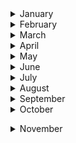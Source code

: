 
<details><summary>January</summary>

##### 3-01-2020
* [In Caltech soccer league, there’s little brawn but plenty of brains](https://www.latimes.com/sports/story/2020-01-03/caltech-soccer-league) #science #football #latimes

##### 4-01-2020
* [Measuring the effects of partisanship on pie-eating](https://www.economist.com/united-states/2017/11/23/measuring-the-effects-of-partisanship-on-pie-eating) #insight #economist
* [‘Rhapsody in Blue’ is in the public domain. Rap version, anyone?](https://www.latimes.com/opinion/story/2020-01-04/rhapsody-in-blue-is-in-the-public-domain-rap-version-anyone) #music #public_domain #law

##### 8-01-2020
* [The Coolest Architecture on Earth Is in Antarctica](https://www.nytimes.com/2020/01/06/science/antarctica-architecture.html) #architecture #antarctica

##### 9-01-2020
* [A world without pain](https://www.newyorker.com/magazine/2020/01/13/a-world-without-pain?verso=true) #resilience #insight

##### 10-01-2020
* [What Happens When Science Just Disappears?](https://www.wired.com/story/what-happens-when-science-just-disappears/) #science #insight #ideas

##### 13-01-2020
* [American history textbooks can differ across the country, in ways that are shaded by partisan politics.](https://www.nytimes.com/interactive/2020/01/12/us/texas-vs-california-history-textbooks.html?action=click&module=Top%20Stories&pgtype=Homepage) #social_science #insight #education #partisan #politiks

##### 16-01-2020
* [Time for the Human Screenome Project](https://www.nature.com/articles/d41586-020-00032-5) #science #insight #ideas #nature
* [36 Hours in Buenos Aires](https://www.nytimes.com/2020/01/16/travel/what-to-do-36-hours-buenos-aires.html) #argentina #insight #nytimes

##### 17-01-2020
* [How Design is Driving Ford to Reimagine What a Car Company Can Be](https://www.ideo.com/journal/how-design-is-driving-ford-to-reimagine-what-a-car-company-can-be) #technology #insight #corporation #culture #organizational #bureocracy

##### 18-01-2020
* [Steve Jobs Never Wanted Us to Use Our iPhones Like This
](https://www.nytimes.com/2019/01/25/opinion/sunday/steve-jobs-never-wanted-us-to-use-our-iphones-like-this.html) #technology #insight #corporation #culture #apple

##### 23-01-2020
* [What Happened to General Magic? Inside the company that invented the iPhone — two decades too early](http://nymag.com/intelligencer/2018/08/general-magic-oral-history-of-the-influential-tech-company.html) #technology #insight #corporation #invention #iphone

##### 27-01-2020
* [The truth about hydration: should you drink eight glasses of water a day?](https://www.theguardian.com/lifeandstyle/2020/jan/27/the-truth-about-hydration-should-you-drink-eight-glasses-of-water-a-day) #health #water #science #public_health

##### 28-01-2020
* [The Art of Computer Typography](https://signalvnoise.com/posts/3183-the-art-of-computer-typography) #typography #insight #technology #evolution

##### 29-01-2020
* ['Impossible Architecture': Consider the impossible — find the visionaries](https://www.japantimes.co.jp/culture/2020/01/25/arts/impossible-architecture/) #architecture #tadao_ando #japan_times #japan

##### 31-05-2019
* [The glorius, almost-disconnected boredom of my walk in Japan](https://www.wired.com/story/six-weeks-100s-miles-hours-glorious-boredom-japan/?itm_campaign=BottomRelatedStories_Sections_1) #japan
</p>
</details>

<details><summary>February</summary>
 
##### 4-02-2020
* [The invention of “Ethical AI” How Big Tech Manipulates Academia to Avoid Regulation](https://theintercept.com/2019/12/20/mit-ethical-ai-artificial-intelligence/) #AI #insight #academia #law

##### 5-02-2020
* [Banksy Is a Control Freak. But He Can’t Control His Legacy](https://www.nytimes.com/2020/02/05/arts/design/banksy-legacy.html?action=click&module=Top%20Stories&pgtype=Homepage) #Banksy #insight #academia #art

##### 7-02-2020
* [Unique solution rolls in to help Muslims pray at Tokyo Games](https://www.japantimes.co.jp/news/2020/02/07/national/muslim-prayer-truck-tokyo-olympics/) #religion #ancestry #japan_times #muslim #ideas #mobility

##### 8-02-2020
* [Dystopian Silicon Valley and the Wisdom of Richard Hendricks](https://www.theinformation.com/articles/dystopian-silicon-valley-and-the-wisdom-of-richard-hendricks) #dystopian #insight #silicon_valley #ideas #the_information

##### 10-02-2020
* [Satellite images show how coronavirus brought Wuhan to a standstill](https://www.technologyreview.com/s/615152/satellite-images-show-how-coronavirus-brought-wuhan-to-a-standstill/) #coronavirus #insight #health #satellite

##### 11-02-2020
* [In the Race for Cheap Airfare, It’s You vs. the Machine](https://www.nytimes.com/2020/01/27/business/cheap-airfare.html?action=click&module=Editors%20Picks&pgtype=Homepage) #airlines #insight #nytimes #buying_patterns
* [Everything You Think You Know About Housing Is Probably Wrong](https://www.nytimes.com/2020/01/28/arts/density-housing-skyscraper-museum.html?action=click&module=Editors%20Picks&pgtype=Homepage) #gentrification #insight #nytimes

##### 15-02-2020
* [The Zambian “afronaut” who wanted to join the space race](https://www.newyorker.com/culture/culture-desk/the-zambian-afronaut-who-wanted-to-join-the-space-race) #science #africa #moon #space-race #newyorker

##### 16-02-2020
* [Beyond Architecture, a Builder of Lusty Fantasies](https://www.nytimes.com/2020/02/06/arts/design/Lequeu-Morgan-Library.html?action=click&module=Features&pgtype=Homepage) #insight #architecture #europe #graphicalia

##### 18-02-2020
* [Kawasaki confronts its gentrification](https://features.japantimes.co.jp/kawasaki-factories/) #insight #gentrification #japan #urban_planning #japan_times
* [Why do we cry – and what can we learn from our tears?](https://www.theguardian.com/lifeandstyle/2020/feb/18/why-cry-what-can-we-learn-from-tears) #insight #the_guardian
* [What four years at sea taught me about our relationship to the ocean](https://www.theguardian.com/environment/2020/feb/18/what-four-years-at-sea-taught-me-about-our-relationship-to-the-ocean) #insight #the_guardian #ocean #water

##### 23-02-2020
* [How the Arabic Alphabet Inspired Abstract Art](https://www.nytimes.com/2020/02/20/arts/design/Arab-Abstraction-grey-art-gallery.html) #insight #art #arab #nytimes

##### 26-02-2020
* [Paraguay’s Response to Modernist Architecture? Clay, Mud and Timber](hhttps://www.nytimes.com/2020/02/14/t-magazine/paraguay-architecture.html?action=click&module=Features&pgtype=Homepage) #insight #architecture #paraguay #timber

##### 27-02-2020
* [The Unexpectedly Tropical History of Brutalism](https://www.nytimes.com/2019/08/15/t-magazine/tropical-brutalism.html?action=click&module=RelatedLinks&pgtype=Article) #insight #architecture #brazil #brutalism #le_corbusier

##### 29-02-2020
* [Aiming for Accessibility: Barrier-Free App Developer - Yuriko Oda](https://www3.nhk.or.jp/nhkworld/en/ondemand/video/2042094/) #disabilities #japan #app-developing #altruism
</p>
</details>

<details><summary>March</summary>
 
##### 04-03-2020
* [What can my brain tell me about the music I listen to](https://mybraintunes.doc.ic.ac.uk/) #music #UK #science #experiment #brain

##### 05-03-2020
* [The invisible city: how a homeless man built a life underground](https://www.theguardian.com/news/2020/mar/05/invisible-city-how-homeless-man-built-life-underground-bunker-hampstead-heath) #homeless #the_guardian #experiment #insight
* [An Artist Whose Muse Is Loneliness](https://www.nytimes.com/2020/02/26/t-magazine/haegue-yang.html) #art #nytimes #loneliness #insight

##### 06-03-2020
* [The mystery of mountain lions](https://www.hcn.org/issues/52.3/north-wildlife-the-mystery-of-mountain-lions) #nature  #science #ecology #brain #evolution

##### 07-03-2020
* [The Miracle of Moving a Piano in New York City](https://www.nytimes.com/interactive/2020/03/06/arts/music/ny-piano-moving.html?action=click&module=Features&pgtype=Homepage) #piano  #nytimes
* [How Working-Class Life Is Killing Americans, in Charts](https://www.nytimes.com/interactive/2020/03/06/opinion/working-class-death-rate.html) #insight  #nytimes #data_visualization #infographics

##### 08-03-2020
* [Yoshi the turtle celebrates freedom with a record 22,000‑mile swim](https://www.thetimes.co.uk/article/yoshi-the-turtle-celebrates-freedom-with-a-record-22-000-mile-swim-j768pfhg8) #nature #science #ecology #tortoise #yoshi

##### 09-03-2020
* [What Would a World Without Prisons Look Like?](https://www.nytimes.com/2020/03/06/arts/design/prison-architecture.html?action=click&module=Features&pgtype=Homepage) #prison #insight #behaviourism #architecture

##### 11-03-2020
* [How Coronavirus Hijacks Your Cells](https://www.nytimes.com/interactive/2020/03/11/science/how-coronavirus-hijacks-your-cells.html?action=click&module=Spotlight&pgtype=Homepage) #heatlh #covid-19 #disease #process

##### 13-03-2020
* [The Elephant Man review – David Lynch's tragic tale of compassion](https://www.theguardian.com/film/2020/mar/12/the-elephant-man-review-david-lynch) #cinema  #disease #health #film #the_guardian

##### 14-03-2020
* [Mapping the Social Network of Coronavirus](https://www.nytimes.com/2020/03/13/science/coronavirus-social-networks-data.html?algo=identity&fellback=false&imp_id=241541257&imp_id=180591696&action=click&module=Science%20%20Technology&pgtype=Homepage) #science  #disease #health #tracking #network

##### 15-03-2020
* [Music - Explained](https://ihavenotv.com/music-explained) #music #insight #documentary #science

##### 17-03-2020
* [Why the birds are the world's best engineers](https://www.nytimes.com/2020/03/17/science/why-birds-are-the-worlds-best-engineers.html) #birds #insight #engineer #science

##### 18-03-2020
* [Why outbreaks like coronavirus spread exponentially, and how to “flatten the curve”](https://www.nytimes.com/2020/03/17/science/why-birds-are-the-worlds-best-engineers.html) #covid-19 #insight #disease #science
* [Feeling Good About Giving: The Benefits (and Costs) of Self-Interested Charitable Behavior](https://www.nytimes.com/2020/03/17/science/why-birds-are-the-worlds-best-engineers.html) #egocentrism #insight #charitable #science

##### 21-03-2020
* [Designing a solar lamp for the rural Cambodian people](http://loucaspapa.org/work/moonlight/) #ideas #insight #cambodia #rural

##### 22-03-2020
* [How the Virus Got Out. The most extensive travel restrictions to stop an outbreak in human history haven’t been enough. We analyzed the movements of hundreds of millions of people to show why](https://www.nytimes.com/interactive/2020/03/22/world/coronavirus-spread.html) #data-visualization #covid-19 #nytimes
* [Odorama, historia cultural del olor](https://www.youtube.com/watch?v=ojbp4gsJu4M) #ideas #insight #odor #culture

##### 23-03-2020
* [In the Battle Against Coronavirus, Humanity Lacks Leadership](https://time.com/5803225/yuval-noah-harari-coronavirus-humanity-leadership/) #ideas #insight #yuval_harari
* [El drama de vivir sin sentir olores](https://elcomercio.pe/tecnologia/ciencias/salud-olfato-el-drama-de-vivir-sin-sentir-olores-noticia/) #ideas #insight #science #biology #odor

##### 24-03-2020
* [The coronavirus isn’t alive. That’s why it’s so hard to kill](https://www.washingtonpost.com/health/2020/03/23/coronavirus-isnt-alive-thats-why-its-so-hard-kill/) #insight #science #covid-19 #washington_post

##### 25-03-2020
* [¿Para qué sirve el silencio?](https://www.elmundo.es/vida-sana/bienestar/2017/11/11/59fc98f122601d743c8b45f4.html) #insight #ideas #silence #el_país #health
* [A message from MIT astronauts: Accept the mission and find your motivators](http://news.mit.edu/2020/astronauts-social-distancing-0324) #insight #ideas #MIT #social #health

##### 27-03-2020
* [Canada mourns Takaya – the lone sea wolf whose spirit captured the world](https://www.theguardian.com/environment/2020/mar/27/canada-mourns-takaya-the-lone-sea-wolf-whose-spirit-captured-the-world-aoe) #insight #nature #wolf #the_guardian

##### 28-03-2020
* [How the Pandemic Will End](https://www.theatlantic.com/health/archive/2020/03/how-will-coronavirus-end/608719/) #insight #science #covid-19 #The_atlantic

##### 29-03-2020
* [Dario Gil: "Luchamos contra coronavirus con un superordenador"](https://www.elmundo.es/ciencia-y-salud/salud/2020/03/30/5e80e3d6fdddffff7a8b4610.html) #insight #science #covid-19 #bluemix #El_mundo
* [How Genetic Mutations Turned the Coronavirus Deadly](http://nautil.us/issue/83/intelligence/how-genetic-mutations-turned-the-coronavirus-deadly) #insight #science #covid-19 #Nautil.us #gene #mutation
</p>
</details>
<details><summary>April</summary>
</p>

##### 3-04-2020
* [Location Data Says It All: Staying at Home During Coronavirus Is a Luxury](https://www.nytimes.com/interactive/2020/04/03/us/coronavirus-stay-home-rich-poor.html) #ideas #insight #social_science #data_visualization #location #upper_class

##### 5-04-2020
* [Dylan’s message? The answer, my friend, isn’t in this song](https://www.ft.com/content/2accf03a-7432-11ea-ad98-044200cb277f) #ideas #insight #music #financial_times

##### 9-04-2020
* [First-wave COVID-19 transmissibility and severity in China outside Hubei after control measures, and second-wave scenario planning: a modelling impact assessment](https://www.thelancet.com/journals/lancet/article/PIIS0140-6736(20)30746-7/fulltext) #covid #insight #health #the_lancet

##### 10-04-2020
* [Lessons in constructive solitude from Thoreau](https://www.nytimes.com/2020/04/09/arts/design/thoreau-walden-coronavirus-quarantine.html?action=click&module=Editors%20Picks&pgtype=Homepage) #ideas #insight #nytimes #zen

##### 11-04-2020
* [Mapping Armageddon - The Cartography of Ruin in Occupied Japan](https://www.scribd.com/document/261160440/Mapping-Armageddon-The-Cartography-of-Ruin-in-Occupied-Japan-PDF) #cartography #insight #japan #war / David Fedman. 2015. “Mapping Armageddon - The Cartography of Ruin in Occupied Japan.” The Portolan, no. 92 (Spring): 7–29.
* [Escenas de una pandemia de hace 1.500 años que se repiten hoy](https://elpais.com/cultura/2020-04-10/escenas-de-una-pandemia-de-hace-1500-anos-que-se-repiten-hoy.html) #pandemia #history #el_pais #paradox

##### 12-04-2020
* [How Tesla and Waymo are tackling a major problem for self-driving cars: data](https://www.theverge.com/transportation/2018/4/19/17204044/tesla-waymo-self-driving-car-data-simulation) #ideas #insight  #ai #the_verge

##### 16-04-2020
* [The Cure for Toxic Positivity](https://forge.medium.com/the-cure-for-toxic-positivity-155278b7daaa) #ideas #insights #psycology

##### 19-04-2020
* [The Big Bang Is Hard Science. It Is Also a Creation Story.](
http://nautil.us/issue/75/story/the-big-bang-is-hard-science-it-is-also-a-creation-story-rp) #ideas #insights #science #culture

##### 20-04-2020
* ['Will coronavirus change our attitudes to death? Quite the opposite' (Yuval Noah Harari)](
https://www.theguardian.com/books/2020/apr/20/yuval-noah-harari-will-coronavirus-change-our-attitudes-to-death-quite-the-opposite) #ideas #insights #the_guardian #human_race
* [Chimpanzees can do this, we (human beings) can’t)](
https://twitter.com/BrianRoemmele/status/1213860120058220546) #ideas #insights #twitter #human_race

##### 22-04-2020
* [Why Is A440 A Universal Tuning Standard?](https://daily.redbullmusicacademy.com/2017/10/a440-tuning-standard-feature) #music #insights #history

##### 23-04-2020
* [Israel Shows Us the Future of Protest](https://www.theatlantic.com/international/archive/2020/04/protest-demonstration-pandemic-coronavirus-covid19/610381/) #covid-19 #protest #insight

##### 26-04-2020
* [The Truth About Isaac Newton’s Productive Plague](https://www.newyorker.com/culture/cultural-comment/the-truth-about-isaac-newtons-productive-plague) #isaac_newton #insight #productivity
* [The Secret to Germany’s COVID-19 Success: Angela Merkel Is a Scientist](https://www.theatlantic.com/international/archive/2020/04/angela-merkel-germany-coronavirus-pandemic/610225/) #covid-19 #insight #the_atlantic

##### 29-04-2020
* [The lockdown paradox: why some people's anxiety is improving during the crisis](https://www.theguardian.com/commentisfree/2020/apr/29/coronavirus-lockdown-anxiety-mental-health) #insight #paradox #insight #the_guardian
</p>
</details>

<details><summary>May</summary>
 
##### 1-05-2020
* [Clase Magistral de Mariano Llinás: El proceso creativo de "La flor"](https://www.youtube.com/watch?v=4hm-0dQhFgI&t=4843s) #cinematography #insight #creative_process

##### 3-05-2020
* [Immigrants Have Always Known the Pain of Social Distancing](https://www.theatlantic.com/ideas/archive/2020/05/immigrants-have-always-known-the-pain-of-social-distancing/610969/) #insight #inmigration #ariel_dorfman

##### 4-05-2020
* [Google and Apple Reveal How Covid-19 Alert Apps Might Look](https://www.wired.com/story/apple-google-covid-19-contact-tracing-interface/) #covid-19 #insight #science #technology

##### 6-05-2020
* [IBM contributions during II Second World War](https://www.mbiconcepts.com/ibm-and-world-war-ii.html) #IBM #insight #history #cultural_heritage

##### 10-05-2020
* [Ian Hislop picks Banksy hoax for British Museum dissent show](https://www.theguardian.com/culture/2018/may/16/ian-hislop-picks-banksy-hoax-for-british-museum-dissent-show) #Banksy #insight #history #cultural_heritage #prank #british_museum

##### 13-05-2020
* [For Decades, Cartographers Have Been Hiding Covert Illustrations Inside of Switzerland’s Official Maps](https://eyeondesign.aiga.org/for-decades-cartographers-have-been-hiding-covert-illustrations-inside-of-switzerlands-official-maps/) #cartography #switzerland #hidden_figures

##### 16-05-2020
* [A Jazz Pianist Flips Bach Upside-Down](https://www.nytimes.com/2020/05/15/arts/music/dan-tepfer-bach.html?action=click&module=Features&pgtype=Homepage) #Bach #hacks #music
* [Solo for Flute, Airport Terminal and One Listener](https://www.nytimes.com/2020/05/13/arts/music/stuttgart-airport-coronavirus-concert.html?action=click&module=Features&pgtype=Homepage) #concert #airport #music #airport

##### 20-05-2020
* [Egg Laying or Live Birth: How Evolution Chooses](https://www.quantamagazine.org/egg-laying-or-live-birth-how-evolution-chooses-20200518/) #nature #evolution

##### 24-05-2020
* [How the coronavirus is changing science](https://www.vox.com/future-perfect/2020/5/14/21252024/coronavirus-science-peer-review-preprints-grants-medrxiv) #covid-19 #science #vox

##### 29-05-2020
* [How The Times Makes Visual Investigations | NYTimes](https://www.youtube.com/watch?v=reTUxfQsSUQ) #data-visualization #reconstruction #photogrammetry

##### 30-05-2020
* [Taking Lessons From a Bloody Masterpiece](https://www.nytimes.com/interactive/2020/05/28/arts/design/thomas-eakins-gross-clinic.html?action=click&module=Editors%20Picks&pgtype=Homepage) #art #insight
* [Wandering through Barrio Villa Inflamable -via Google Street View-](https://www.google.com/maps/@-34.6556881,-58.3359386,3a,75y,188.08h,72.63t/data=!3m6!1e1!3m4!1sCxbvc4nRbfubSiWEfUtAtQ!2e0!7i13312!8i6656) #hacinamiento #social #state_of_the_art #Google_Street_View

##### 29-05-2020
* [Igor Levit to play 20-hour Eric Satie piece as 'silent scream'](https://www.theguardian.com/music/2020/may/30/igor-levit-to-play-20-hour-eric-satie-piece-as-silent-scream#maincontent) #piano #insight #covid-19
</p>
</details>

<details><summary>June</summary>

##### 1-06-2020
* [Yes, But Are They Happy? Effects of Trait Self‐Control on Affective Well‐Being and Life Satisfaction](https://onlinelibrary.wiley.com/doi/abs/10.1111/jopy.12050) #science #insight #happiness

##### 2-06-2020
* [Inside the Secret World of Russia’s Cold War Mapmakers](https://www.wired.com/2015/07/secret-cold-war-maps/#comment-2335582352) #maps #russia #cartography #mapmakers #wired

##### 3-06-2020
* [How to Protest Safely in the Age of Surveillance](https://www.wired.com/story/how-to-protest-safely-surveillance-digital-privacy/) #surveillance #security #wired
* [Google Street View self-selfie](https://www.google.com/maps/@-32.9482662,-60.6430161,3a,26.6y,197.8h,65.18t/data=!3m6!1e1!3m4!1sECg0lFL_fOe4zfg7x-OjSA!2e0!7i16384!8i8192) #selfie #google #street_view
* [How to Protest Without Sacrificing Your Digital Privacy](https://www.vice.com/en_us/article/gv59jb/guide-protect-digital-privacy-during-protest) #security #checklist #surveillance

##### 4-06-2020
* [‘Did I Miss Anything?’: A Man Emerges From a 75-Day Silent Retreat](https://www.nytimes.com/2020/06/02/us/coronavirus-meditation.html) #mindfulness #buddhism #nytimes

##### 5-06-2020
* [It’s not you. Phones are designed to be addicting](https://www.youtube.com/watch?v=NUMa0QkPzns) #insight #addiction #friction_less #mobile #marketing

##### 6-06-2020
* [Sudden Solitude on One of the World's Busiest Mountains](https://www.outsideonline.com/2414385/snowdon-mountain-wales-coronavirus-closure) #mountain #snowdon #nature #outside_magazine
* ['Everyone is in that fine line between death and life': inside Everest's deadliest queue](https://www.theguardian.com/world/2020/jun/06/everyone-is-in-that-fine-line-between-death-and-life-inside-everests-deadliest-queue) #mountain #Everest #nature #guardian

##### 10-06-2020
* [I Am Not Your Asian Stereotype](https://www.youtube.com/watch?v=_pUtz75lNaw) #insight #asian #stereotype
* [The Nessun Dorma effect: how Pavarotti cleaned up football and enraged opera purists](https://www.telegraph.co.uk/music/artists/nessun-dorma-effect-pavarotti-cleaned-football-enraged-opera/) #music #culture #insight #the_telegraph

##### 11-06-2020
* [The statistical paradox of police killings](https://www.bostonglobe.com/2020/06/11/opinion/statistical-paradox-police-killings/) #insight #paradox #politics #statistics

##### 14-06-2020
* [The man who proved that altruism is selfish](https://www.theguardian.com/science/2016/mar/13/george-davis-altruism-selfish-play-calculating-kindness) #insight #paradox #altruism #statistics #algorithm #mathematics
* [How Discovering an Equation for Altruism Cost George Price Everything](http://nautil.us/blog/how-discovering-an-equation-for-altruism-cost-george-price-everything) #insight #paradox #altruism #statistics #equation #algorithm #mathematics
* [What If Working From Home Goes on … Forever?](https://www.nytimes.com/interactive/2020/06/09/magazine/remote-work-covid.html) #home_office #culture #insight #working_culture

##### 18-06-2020
* [Software is eating AI](http://hyperparameter.space/blog/software-is-eating-ai/) #AI #insight #ideas #software #paradox
* [The end of tourism?](https://www.theguardian.com/travel/2020/jun/18/end-of-tourism-coronavirus-pandemic-travel-industry) #tourism #insight #ideas #culture #economics

##### 21-06-2020
* [Some advice from Jeff Bezos](https://signalvnoise.com/posts/3289-some-advice-from-jeff-bezos) #insight #ideas

##### 23-06-2020
* [The book that invented the world](http://nautil.us/blog/the-book-that-invented-the-world) #insight #ideas #history #cartography

##### 25-06-2020
* [Small island](https://www.youtube.com/watch?v=pac-Furijsw) #slavery #ideas #history #theater

##### 30-06-2020
* [Japan university awards first-ever ninja studies degree](https://www.japantimes.co.jp/news/2020/06/27/national/japan-university-first-ninja-studies-degree/) #ninja #Ph.D. #history #japan
* [Original screenplay of movie "Parasite"](https://pmcdeadline2.files.wordpress.com/2020/01/parasite-script.pdf) #parasite #movie #screenplay

</p>
</details>

<details><summary>July</summary>

##### 1-07-2020
* [Berlin 1945 und heute](https://interaktiv.morgenpost.de/berlin-1945-2015/) #photojournalism #juxtaposition #war

##### 3-07-2020
* [Eric Laithwaite and his forgotten Doctor Who script](https://blog.sciencemuseum.org.uk/eric-laithwaite-and-his-forgotten-doctor-who-script/) #science #script #history
* [Professor Eric Laithwaite: Magnetic River (1975)](https://www.youtube.com/watch?v=OI_HFnNTfyU) #science #imperial_College #magnetism

#### 3-07-2020 (plus)
* [An entity on The Royal Institution](https://www.google.com/maps/@51.5095948,-0.1423949,3a,75y,141.81h,71.63t/data=!3m8!1e1!3m6!1sAF1QipN0G1a5V1VrvkHgnxuNRDd0rdCtpSGGcwju08Ty!2e10!3e11!6shttps:%2F%2Flh5.googleusercontent.com%2Fp%2FAF1QipN0G1a5V1VrvkHgnxuNRDd0rdCtpSGGcwju08Ty%3Dw203-h100-k-no-pi-0-ya132.00737-ro0-fo100!7i8704!8i4352)

##### 6-07-2020
* [America’s Enduring Caste System](https://www.nytimes.com/2020/07/01/magazine/isabel-wilkerson-caste.html) #racism #insight #caste #social_science

##### 7-07-2020
* [A Mathematician’s Guide to How Contagion Spreads](https://www.wired.com/story/a-mathematicians-guide-to-how-contagion-spreads/) #covid #insight #maths 

##### 8-07-2020
* [Professor Eric Laithwaite's prototype metal sorter](https://www.youtube.com/watch?v=PaRuOS3mLxI) #invention #insight #science
* [The Real Story Behind the Apollo 11 Computer Error](https://www.youtube.com/watch?v=z4cn93H6sM0) #washington_post #science #error

##### 14-07-2020
* [The Robert Louis Stevenson musical archives](http://www.robert-louis-stevenson.org/richard-dury-archive/music.htm) #music #poetry

##### 17-07-2020
* [Can anyone describe Kobe's work ethic?](https://www.reddit.com/r/lakers/comments/a74399/can_anyone_describe_kobes_work_ethic/ec1aciz?utm_source=share&utm_medium=web2x) #work #ethics
* [How Nespresso's coffee revolution got ground down](https://www.theguardian.com/food/2020/jul/14/nespresso-coffee-capsule-pods-branding-clooney-nestle-recycling-environment) #insight #coffee

##### 23-07-2020
* [Le Chevalier de Saint-Georges, Man of Music and Gentleman-at-Arms: The Life and Times of an Eighteenth-Century Prodigy](https://www.jstor.org/stable/779385?seq=1) #history #music

##### 25-07-2020
* [Why the richest country in the world has one of the world’s highest rates of infection](https://shass.mit.edu/news/news-2020-pandemic-masks-anthropology-graham-jones) #mit #culture #anthropology #insight

##### 27-07-2020
* [Botswana Innovation Hub](https://www.dezeen.com/2020/07/21/botswana-innovation-hub-shop-architects-gaborone/) #architecture #africa
</p>
</details>

<details><summary>August</summary>

##### 2-08-2020
* [There's a World Living on Every Loggerhead](http://oceans.nautil.us/feature/592/theres-a-world-living-on-every-loggerhead) #turtle #darwin #science

##### 10-08-2020
* [The COVID Racial Data Tracker](https://covidtracking.com/race) #covid #race #science #data_visualization #insights

#### 19-08-2020
* [Demolition of Historic Vietnam Cathedral Is Underway](https://www.nytimes.com/2020/07/22/world/asia/biu-chu-cathedral-vietnam-demolish.html) #vietnam

##### 20-08-2020
* [Operating in Unpredictability](https://composer.spitfireaudio.com/en/articles/jlin-operating-in-unpredictability) #musician #music #creativity #insights

##### 21-08-2020
* [A Radical New Model of the Brain Illuminates Its Wiring](https://www.wired.com/story/a-radical-new-model-of-the-brain-illuminates-its-wiring/) #science #mind #wired #insights
* [The Problem With the Way Scientists Study Reason](https://www.realclearscience.com/2019/04/30/the_problem_with_the_way_scientists_study_reason_285728.html) #science #reason #insight

##### 22-08-2020
* [Is Resilience Overrated?](https://www.nytimes.com/2020/08/19/health/resilience-overrated.html) #resilience #insights

##### 25-08-2020
* [How Decades of Racist Housing Policy Left Neighborhoods Sweltering](https://www.nytimes.com/interactive/2020/08/24/climate/racism-redlining-cities-global-warming.html) #racism #insight #social_sciences

##### 27-08-2020
* [Banksy art's paradox](https://www.instagram.com/p/B3KvQsEnUl8/) #Banksy #paradox #art

##### 31-08-2020
* [‘Interstellar’s’ sonic soup or: How auteurs diss their audiences](https://www.washingtonpost.com/lifestyle/style/critics-notebook-interstellars-sonic-soup-or-how-auteurs-diss-their-audience/2014/11/07/7f8e4110-65cd-11e4-836c-83bc4f26eb67_story.html) #interstellar #insight #music
* [Why Interstellar's Organ Needs to Be So Loud](https://www.theatlantic.com/entertainment/archive/2014/11/why-interstellars-organ-needs-to-be-so-loud/382619/) #interstellar #music #sound #organ #the_atlantic
</p>
</details>
<details><summary>September</summary>

##### 3-09-2020
* [When Merce Cunningham Took On a New Collaborator: The Computer](https://www.nytimes.com/2020/09/01/arts/dance/merce-cunningham-computer-LifeForms.html) #arts #insight #history #merce #cage

##### 9-09-2020
* [How philanthropy benefits the super-rich](https://www.theguardian.com/society/2020/sep/08/how-philanthropy-benefits-the-super-rich) #philanthropy #insight #economics #social_science
* [The Black Violinist Who Inspired Beethoven](https://www.nytimes.com/2020/09/04/arts/music/george-bridgetower-violin.html) #music #violinist #nytimes #musicology

##### 15-09-2020
* [Und ob ich tanze! (You bet I dance!](https://lumiton.com.ar/evento/you-bet-i-dance-und-ob-ich-tanze/) #dis-abilities #dance #documentary #disease #movement #education

##### 16-09-2020
* [The Wubi Effect](https://www.wnycstudios.org/podcasts/radiolab/articles/wubi-effect) #china #language #history #汉语拼音 #characters
</p>
</details>

<details><summary>October</summary>
 
##### 16-10-2020
* [If DNA is like software, can we just fix the code?](https://www.technologyreview.com/2020/02/26/905713/dna-is-like-software-fix-the-code-personalized-medicine/) #disease #insight #dna #MIT #technology_review

##### 22-10-2020
* [Keith Jarrett Confronts a Future Without the Piano](https://www.nytimes.com/2020/10/21/arts/music/keith-jarrett-piano.html?action=click&module=Well&pgtype=Homepage&section=Music) #music #piano
* [How Can Chaos Lead To Creative Breakthroughs?](https://www.npr.org/transcripts/719557642) #music #piano #creation #creativity #odds #keith_jarrett

##### 25-10-2020
* [The Music of 'The Queen's Gambit'](https://composer.spitfireaudio.com/en/articles/the-music-of-the-queens-gambit) #music #insight #anya

##### 26-10-2020
* [How magnetic oscillations of a comet became a new album of music](https://cdm.link/2017/09/magnetic-oscillations-comet-became-new-album-music/) #music #insight #science

##### 31-10-2020
* [Exploring the Mind of a Musical Genius with Derek Paravicini and Dr. Adam Ockelford](https://www.youtube.com/watch?v=SfX327PYKQ0&ab_channel=DerekParavicini) #music #insight #science #savant #resilience #disease #syndrome
* [Brain Man: The Boy With The Incredible Brain](https://www.youtube.com/watch?v=cvlSLY8ZZ1o&ab_channel=ReelTruthScienceDocumentaries) #savant #synesthesia #syndrome 
</p>
</details>

</p>
</details>

<details><summary>November</summary>
 
##### 1-11-2020
* [The anthropology of mobile phones](https://www.ted.com/talks/jan_chipchase_the_anthropology_of_mobile_phones#t-837027) #anthropology #insight #social_sciences #mobile

##### 7-11-2020
* [The Woman Who Built Beethoven’s Pianos](https://www.nytimes.com/2020/11/06/arts/music/beethoven-piano.html) #music #history #piano
